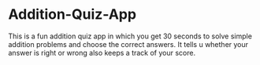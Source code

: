 # Addition-Quiz-App
This is a fun addition quiz app in which you get 30 seconds to solve simple addition problems and choose the correct answers. It tells u whether your answer is right or wrong also keeps a track of your score.
